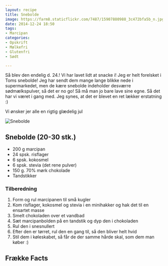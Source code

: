 ```yaml
---
layout: recipe
title: Snebolde
image: https://farm8.staticflickr.com/7487/15907880988_3c472bfa5b_n.jpg
date: 2014-12-24 18:50
tags:
- Marcipan
categories:
- Opskrift
- Mælkefri
- Glutenfri
- Sødt

---
```

Så blev den endelig d. 24.!  Vi har lavet lidt at snacke i! Jeg er helt forelsket i Toms snebolde! Jeg har sendt dem mange lange blikke nede i supermarkedet, men de kære snebolde indeholder desværre sødmælkspulver, så det er no go! Så må man jo bare lave sine egne. Så det har vi været i gang med. Jeg synes, at det er blevet en ret lækker erstatning :)

Vi ønsker jer alle en rigtig glædelig jul

![Snebolde](https://farm8.staticflickr.com/7487/15907880988_3c472bfa5b_z.jpg)



## Snebolde (20-30 stk.)
- 200 g marcipan
- 24 spsk. risflager
- 6 spsk. kokosmel
- 6 spsk. stevia (det rene pulver)
- 150 g. 70% mørk chokolade
- Tandstikker




### Tilberedning
1. Form og rul marcipanen til små kugler
2. Kom risflager, kokosmel og stevia i en minihakker og hak det til en ensartet masse
3. Smelt chokoladen over et vandbad
4. Sæt marcipanbolden på en tandstik og dyp den i chokoladen
5. Rul den i snesnullert
6. Efter den er tørret, rul den en gang til, så den bliver helt hvid
7. Stil dem i køleskabet, så får de der samme hårde skal, som dem man køber :)



## Frække Facts

